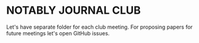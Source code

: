 # NOTABLY JOURNAL CLUB

Let's have separate folder for each club meeting. For proposing papers
for future meetings let's open GitHub issues. 